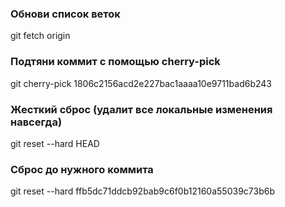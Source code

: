 ### Обнови список веток
git fetch origin

### Подтяни коммит с помощью cherry-pick
git cherry-pick 1806c2156acd2e227bac1aaaa10e9711bad6b243


### Жесткий сброс (удалит все локальные изменения навсегда)
git reset --hard HEAD

### Сброс до нужного коммита
git reset --hard ffb5dc71ddcb92bab9c6f0b12160a55039c73b6b
